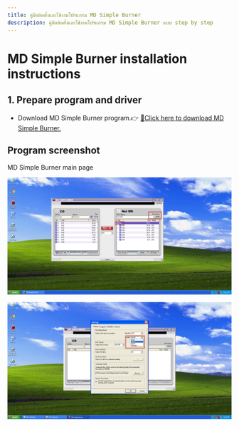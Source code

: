 ```yaml
---
title: คู่มือติดตั้งและใช้งานโปรแกรม MD Simple Burner
description: คู่มือติดตั้งและใช้งานโปรแกรม MD Simple Burner แบบ step by step
---
```


# MD Simple Burner installation instructions

## 1. Prepare program and driver
- Download MD Simple Burner program.👉 [💾Click here to download MD Simple Burner.](files/md-simple-burner.zip)

## Program screenshot

MD Simple Burner main page

![](images/md-simple-burner/main-window.png)

![](images/md-simple-burner/settings-window.png)
